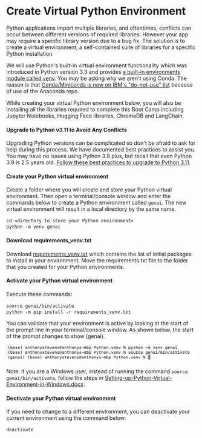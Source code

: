 # Create Virtual Python Environment
Python applications import multiple libraries, and oftentimes, conflicts can occur between different versions of required libraries.  However your app may require a specific library version due to a bug fix.  The solution is to create a virtual environment, a self-contained suite of libraries for a specific Python installation.

We will use Python's built-in virtual environment functionality which was introduced in Python version 3.3 and provides [a built-in environments module called venv](https://docs.python.org/3/tutorial/venv.html).  You may be asking why we aren't using Conda.  The reason is that [Conda/Miniconda is now on IBM's "do-not-use" list](https://w3.ibm.com/w3publisher/ossc-process/exception-and-do-not-use) because of use of the Anaconda repo.

While creating your virtual Python environment below, you will also be installing all the libraries required to complete this Boot Camp including Jupyter Notebooks, Hugging Face libraries, ChromaDB and LangChain.

#### Upgrade to Python v3.11 to Avoid Any Conflicts
Upgrading Python versions can be complicated so don't be afraid to ask for help during this process.  We have documented best practices to assist you.  You may have no issues using Python 3.8 plus, but recall that even Python 3.9 is 2.5 years old.  [Follow these best practices to upgrade to Python 3.11](upgrade-python.md).

#### Create your Python virtual environment
Create a folder where you will create and store your Python virtual environment.  Then open a terminal/console window and enter the commands below to create a Python environment called `genai`. The new virtual environment will result in a local directory by the same name.
```
cd <directory to store your Python environment>
python -m venv genai
```

#### Download requirements_venv.txt
Download [requirements_venv.txt](./requirements_venv.txt) which contains the list of initial packages to install in your environment.  Move the requirements.txt file to the folder that you created for your Python environments.

#### Activate your Python virtual environment
Execute these commands:
```
source genai/bin/activate
python -m pip install -r requirements_venv.txt
```

You can validate that your environment is active by looking at the start of the prompt line in your terminal/console window.  As shown below, the start of the prompt changes to show (genai).

<p align="left">
  <img src="images/environment-activated-python.png" width="500"/>
</p>

Note: if you are a Windows user, instead of running the command `source genai/bin/activate`, follow the steps in [Setting-up-Python-Virtual-Environment-in-Windows.docx](./Setting-up-Python-Virtual-Environment-in-Windows.docx). 

#### Dectivate your Python virtual environment
If you need to change to a different environment, you can deactivate your current environment using the command below:
```
deactivate
```
